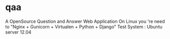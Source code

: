 qaa
===

A OpenSource Question and Answer Web Application
On Linux you 're need to "Nginx + Gunicorn + Virtualen + Python + Django"
Test System : Ubuntu server 12.04
